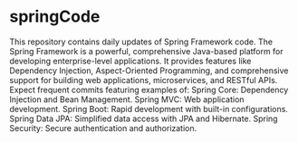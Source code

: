 # springCode
 This repository contains daily updates of Spring Framework code. The Spring Framework is a powerful, comprehensive Java-based platform for developing enterprise-level applications. It provides features like Dependency Injection, Aspect-Oriented Programming, and comprehensive support for building web applications, microservices, and RESTful APIs.  Expect frequent commits featuring examples of:  Spring Core: Dependency Injection and Bean Management. Spring MVC: Web application development. Spring Boot: Rapid development with built-in configurations. Spring Data JPA: Simplified data access with JPA and Hibernate. Spring Security: Secure authentication and authorization.
